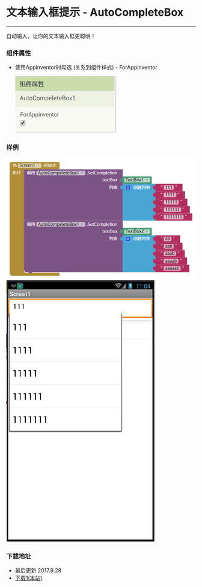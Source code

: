 # 文本输入框提示 - AutoCompleteBox

---

自动输入，让你的文本输入框更聪明！

### 组件属性

* 使用Appinventor时勾选 (关系到组件样式) - ForAppinventor

  ![](../images/AutoCompleteBox/property.png)

### 样例

![](../images/AutoCompleteBox/code.png)
![](../images/AutoCompleteBox/capture.png)


### 下载地址

* 最后更新 2017.9.28
* <a href="/aix/cn.colintree.aix.AutoCompleteBox.aix" target="_blank">下载1(本站)</a>

